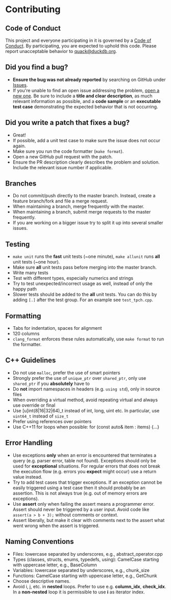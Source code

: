 # Contributing

## Code of Conduct

This project and everyone participating in it is governed by a [Code of Conduct](CODE_OF_CONDUCT.md). By participating, you are expected to uphold this code. Please report unacceptable behavior to [quack@duckdb.org](mailto:quack@duckdb.org).


## **Did you find a bug?**
* **Ensure the bug was not already reported** by searching on GitHub under [Issues](https://github.com/cwida/duckdb/issues).
* If you're unable to find an open issue addressing the problem, [open a new one](https://github.com/cwida/duckdb/issues/new). Be sure to include a **title and clear description**, as much relevant information as possible, and a **code sample** or an **executable test case** demonstrating the expected behavior that is not occurring.

## **Did you write a patch that fixes a bug?**
* Great!
* If possible, add a unit test case to make sure the issue does not occur again.
* Make sure you run the code formatter (`make format`).
* Open a new GitHub pull request with the patch.
* Ensure the PR description clearly describes the problem and solution. Include the relevant issue number if applicable.

## Branches
* Do not commit/push directly to the master branch. Instead, create a feature branch/fork and file a merge request.
* When maintaining a branch, merge frequently with the master.
* When maintaining a branch, submit merge requests to the master frequently.
* If you are working on a bigger issue try to split it up into several smaller issues.

## Testing
* `make unit` runs the **fast** unit tests (~one minute), `make allunit` runs **all** unit tests (~one hour).
* Make sure **all** unit tests pass before merging into the master branch.
* Write many tests
* Test with different types, especially numerics and strings
* Try to test unexpected/incorrect usage as well, instead of only the happy path
* Slower tests should be added to the **all** unit tests. You can do this by adding `[.]` after the test group. For an example see `test_tpch.cpp`.

## Formatting
* Tabs for indentation, spaces for alignment
* 120 columns
* `clang_format` enforces these rules automatically, use `make format` to run the formatter.

## C++ Guidelines
* Do not use `malloc`, prefer the use of smart pointers
* Strongly prefer the use of `unique_ptr` over `shared_ptr`, only use `shared_ptr` if you **absolutely** have to
* Do **not** import namespaces in headers (e.g. `using std`), only in source files
* When overriding a virtual method, avoid repeating virtual and always use override or final
* Use [u]int(8|16|32|64)_t instead of int, long, uint etc. In particular, use `uint64_t` instead of `size_t`
* Prefer using references over pointers
* Use C++11 for loops when possible: for (const auto& item : items) {...}

## Error Handling
* Use exceptions **only** when an error is encountered that terminates a query (e.g. parser error, table not found). Exceptions should only be used for **exceptional** situations. For regular errors that does not break the execution flow (e.g. errors you **expect** might occur) use a return value instead.
* Try to add test cases that trigger exceptions. If an exception cannot be easily triggered using a test case then it should probably be an assertion. This is not always true (e.g. out of memory errors are exceptions).
* Use **assert** only when failing the assert means a programmer error. Assert should never be triggered by a user input. Avoid code like `assert(a > b + 3);` without comments or context.
* Assert liberally, but make it clear with comments next to the assert what went wrong when the assert is triggered.

## Naming Conventions
* Files: lowercase separated by underscores, e.g., abstract_operator.cpp
* Types (classes, structs, enums, typedefs, using): CamelCase starting with uppercase letter, e.g., BaseColumn
* Variables: lowercase separated by underscores, e.g., chunk_size
* Functions: CamelCase starting with uppercase letter, e.g., GetChunk
* Choose descriptive names.
* Avoid i, j, etc. in **nested** loops. Prefer to use e.g. **column_idx**, **check_idx**. In a **non-nested** loop it is permissible to use **i** as iterator index.
